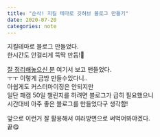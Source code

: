```yaml
---
title: "순삭! 지킬 테마로 깃허브 블로그 만들기"
date: 2020-07-20
categories: note
---
```


지킬테마로 블로그 만들었다.   
한시간도 안걸리게 뚝딱 만듬!🤣   
   
[잘 정리해놓으신 분](https://dreamgonfly.github.io/blog/jekyll-remote-theme/ "Dreamgonfly's blog") 여기서 보고 맨들었다.   
ㅜㅜ 이렇게 금방 만들수있다니..   
아쉽게도 커스터마이징은 안되지만   
일단 패캠 50일 챌린지를 하려면 블로그가 급히 필요했으니   
시간대비 아주 좋은 블로그를 만들었다구 생각함!   
   
앞으로 이런거 잘 활용해서 여러방면으로 써먹어봐야겠다.   
끝😋
